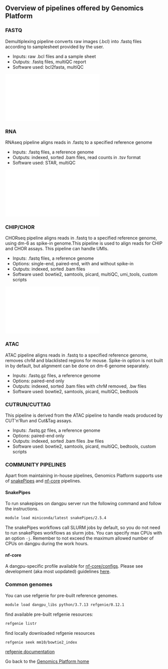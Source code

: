 
## Overview of pipelines offered by Genomics Platform

### FASTQ

Demultiplexing pipeline converts raw images (.bcl) into .fastq files according to samplesheet provided by the user. 
- Inputs: raw .bcl files and a sample sheet  
- Outputs: .fastq files, multiQC report  
- Software used: bcl2fasta, multiQC  

![demux pipeline](/images/f01_demultiplex.pdf)

### RNA

RNAseq pipeline aligns reads in .fastq to a specified reference genome
- Inputs: .fastq files, a reference genome  
- Outputs: indexed, sorted .bam files, read counts in .tsv format  
- Software used: STAR, multiQC  

![RNA pipeline](/images/f02_RNAseq.pdf)

### CHIP/CHOR

CHORseq pipeline aligns reads in .fastq to a specified reference genome, using dm-6 as spike-in genome.This pipeline is used to align reads for CHIP and CHOR assays. 
This pipeline can handle UMIs. 

- Inputs: .fastq files, a reference genome  
- Options: single-end, paired-end, with and without spike-in
- Outputs: indexed, sorted .bam files  
- Software used: bowtie2, samtools, picard, multiQC, umi_tools, custom scripts  

![CHOR pipeline](/images/f03_CHOR.pdf)

### ATAC

ATAC pipeline aligns reads in .fastq to a specified reference genome, removes chrM and blacklisted regions for mouse. Spike-in option is not built in by default, but alignment can be done on dm-6 genome separately.

- Inputs: .fastq.gz files, a reference genome
- Options: paired-end only
- Outputs: indexed, sorted .bam files with chrM removed, .bw files
- Software used: bowtie2, samtools, picard, multiQC, bedtools

### CUTRUN/CUTTAG

This pipeline is derived from the ATAC pipeline to handle reads produced by CUT'n'Run and Cut&Tag assays. 

- Inputs: .fastq.gz files, a reference genome
- Options: paired-end only
- Outputs: indexed, sorted .bam files .bw files
- Software used: bowtie2, samtools, picard, multiQC, bedtools, custom scripts

### COMMUNITY PIPELINES

Apart from maintaining in-house pipelines, Genomics Platform supports use of [snakePipes](https://snakepipes.readthedocs.io/en/latest/) and [nf-core](https://nf-co.re/) pipelines. 

#### SnakePipes

To run snakepipes on dangpu server run the following command and follow the instructions. 

```bash
module load miniconda/latest snakePipes/2.5.4
```

The snakePipes workflows call SLURM jobs by default, so you do not need to run snakePipes workflows as slurm jobs. 
You can specify max CPUs with an option `-j`. Remember to not exceed the maximum allowed number of CPUs on dangpu during the work hours. 

#### nf-core
A dangpu-specific profile available for [nf-core/configs](https://github.com/nf-core/configs). 
Please see development (aka most uopdated) guidelines [here](https://github.com/AdrijaK/configs/blob/master/docs/ku_sund_dangpu.md).

### Common genomes

You can use refgenie for pre-built reference genomes. 
```bash
module load dangpu_libs python/3.7.13 refgenie/0.12.1
```

find available pre-built refgenie resources:
```bash
refgenie listr
```

find locally downloaded refgenie resources
```bash
refgenie seek mm10/bowtie2_index
```
[refgenie documentation](http://refgenie.databio.org/en/latest/)


Go back to the [Genomics Platform home](https://sundgenomics.github.io)

